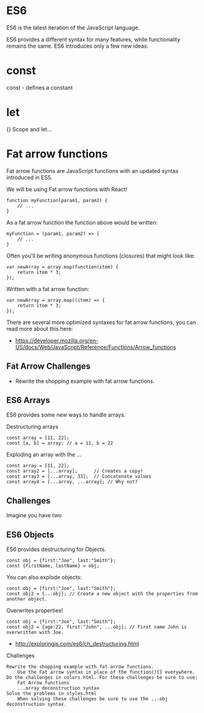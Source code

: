 # ES6

ES6 is the latest iteration of the JavaScript language.

ES6 provides a different syntax for many features, while functionality remains the same.
ES6 introduces only a few new ideas.

# const

const - defines a constant

# let

{} Scope and let...

# Fat arrow functions

Fat arrow functions are JavaScript functions with an updated syntax introduced in ES5.

We will be using Fat arrow functions with React!

```
function myFunction(param1, param2) {
    // ...
}
```

As a fat arrow function the function above would be written:

```
myFunction = (param1, param2) => {
    // ...
}
```

Often you'll be writing anonymous functions (closures) that might look like:

```
var newArray = array.map(function(item) {
    return item * 3;
});
```

Written with a fat arrow function:

```
var newArray = array.map((item) => {
    return item * 3;
});
```

There are several more optimized syntaxes for fat arrow functions, you can read more
about this here:

- https://developer.mozilla.org/en-US/docs/Web/JavaScript/Reference/Functions/Arrow_functions

## Fat Arrow Challenges

- Rewrite the shopping example with fat arrow functions.  

## ES6 Arrays

ES6 provides some new ways to handle arrays.

Destructuring arrays

```
const array = [11, 22];
const [a, b] = array; // a = 11, b = 22
```

Exploding an array with the ...

```
const array = [11, 22];
const array2 = [...array];      // Creates a copy!
const array3 = [...array, 33];  // Concatenate values
const array4 = [...array, ...array]; // Why not?
```

## Challenges

Imagine you have two

## ES6 Objects

ES6 provides destructuring for Objects.

```
const obj = {first:"Joe", last:"Smith"};
const {firstName, lastName} = obj;
```

You can also explode objects:

```
const obj = {first:"Joe", last:"Smith"};
const obj2 = {...obj}; // Create a new object with the properties from another object.
```

Overwrites properties!

```
const obj = {first:"Joe", last:"Smith"};
const obj2 = {age:22, first:"John", ...obj}; // First name John is overwritten with Joe.
```

- http://exploringjs.com/es6/ch_destructuring.html


Challenges

    Rewrite the shopping example with fat arrow functions.
        Use the Fat arrow syntax in place of the function(){} everywhere.
    Do the challenges in colors.html. For these challenges be sure to use:
        Fat Arrow functions
        ...array deconstruction syntax
    Solve the problems in styles.html
        When solving these challenges be sure to use the ...obj deconstruction syntax.
